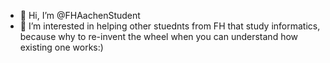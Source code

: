 - 👋 Hi, I’m @FHAachenStudent
- 👀 I’m interested in helping other stuednts from FH that study informatics, because why to re-invent the wheel when you can understand how existing one works:)

<!---
FHAachenStudent/FHAachenStudent is a ✨ special ✨ repository because its `README.md` (this file) appears on your GitHub profile.
You can click the Preview link to take a look at your changes.
--->
